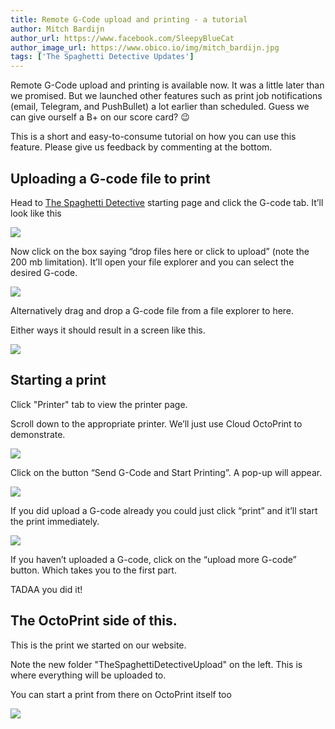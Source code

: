 ```yaml
---
title: Remote G-Code upload and printing - a tutorial
author: Mitch Bardijn
author_url: https://www.facebook.com/SleepyBlueCat
author_image_url: https://www.obico.io/img/mitch_bardijn.jpg
tags: ['The Spaghetti Detective Updates']
---
```


Remote G-Code upload and printing is available now. It was a little later than we promised. But we launched other features such as print job notifications (email, Telegram, and PushBullet) a lot earlier than scheduled. Guess we can give ourself a B+ on our score card? 😉

This is a short and easy-to-consume tutorial on how you can use this feature. Please give us feedback by commenting at the bottom.

<!--truncate-->

## Uploading a G-code file to print

Head to [The Spaghetti Detective](https://app.obico.io/) starting page and click the G-code tab. It’ll look like this

![](/img/blogs/remote-print-1.png)

Now click on the box saying “drop files here or click to upload” (note the 200 mb limitation). It’ll open your file explorer and you can select the desired G-code.

![](/img/blogs/remote-print-2.png)

Alternatively drag and drop a G-code file from a file explorer to here.

Either ways it should result in a screen like this.

![](/img/blogs/remote-print-3.png)

## Starting a print

Click "Printer" tab to view the printer page.

Scroll down to the appropriate printer. We’ll just use Cloud OctoPrint to demonstrate.

![](/img/blogs/remote-print-4.png)

Click on the button “Send G-Code and Start Printing”. A pop-up will appear.

![](/img/blogs/remote-print-5.png)

If you did upload a G-code already you could just click “print” and it’ll start the print immediately.

![](/img/blogs/remote-print-6.png)

If you haven’t uploaded a G-code, click on the “upload more G-code” button. Which takes you to the first part.

TADAA you did it!

## The OctoPrint side of this.

This is the print we started on our website.

Note the new folder "TheSpaghettiDetectiveUpload" on the left. This is where everything will be uploaded to.

You can start a print from there on OctoPrint itself too

![](/img/blogs/remote-print-7.png)
